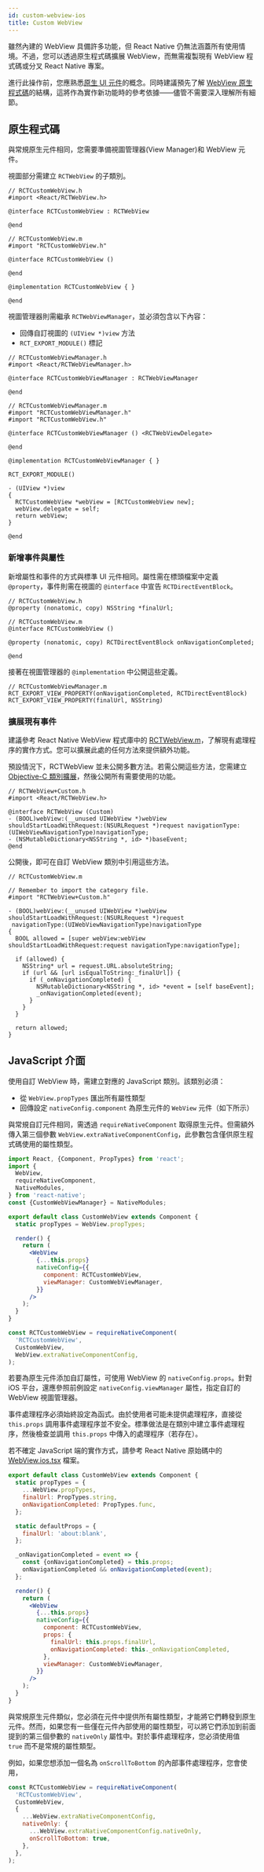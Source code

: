 ```yaml
---
id: custom-webview-ios
title: Custom WebView
---
```


雖然內建的 WebView 具備許多功能，但 React Native 仍無法涵蓋所有使用情境。不過，您可以透過原生程式碼擴展 WebView，而無需複製現有 WebView 程式碼或分叉 React Native 專案。

進行此操作前，您應熟悉[原生 UI 元件](native-components-ios)的概念。同時建議預先了解 [WebView 原生程式碼](https://github.com/react-native-webview/react-native-webview/blob/master/apple/RNCWebViewManager.mm)的結構，這將作為實作新功能時的參考依據——儘管不需要深入理解所有細節。

## 原生程式碼

與常規原生元件相同，您需要準備視圖管理器(View Manager)和 WebView 元件。

視圖部分需建立 `RCTWebView` 的子類別。

```objc
// RCTCustomWebView.h
#import <React/RCTWebView.h>

@interface RCTCustomWebView : RCTWebView

@end

// RCTCustomWebView.m
#import "RCTCustomWebView.h"

@interface RCTCustomWebView ()

@end

@implementation RCTCustomWebView { }

@end
```

視圖管理器則需繼承 `RCTWebViewManager`，並必須包含以下內容：

- 回傳自訂視圖的 `(UIView *)view` 方法
- `RCT_EXPORT_MODULE()` 標記

```objc
// RCTCustomWebViewManager.h
#import <React/RCTWebViewManager.h>

@interface RCTCustomWebViewManager : RCTWebViewManager

@end

// RCTCustomWebViewManager.m
#import "RCTCustomWebViewManager.h"
#import "RCTCustomWebView.h"

@interface RCTCustomWebViewManager () <RCTWebViewDelegate>

@end

@implementation RCTCustomWebViewManager { }

RCT_EXPORT_MODULE()

- (UIView *)view
{
  RCTCustomWebView *webView = [RCTCustomWebView new];
  webView.delegate = self;
  return webView;
}

@end
```

### 新增事件與屬性

新增屬性和事件的方式與標準 UI 元件相同。屬性需在標頭檔案中定義 `@property`，事件則需在視圖的 `@interface` 中宣告 `RCTDirectEventBlock`。

```objc
// RCTCustomWebView.h
@property (nonatomic, copy) NSString *finalUrl;

// RCTCustomWebView.m
@interface RCTCustomWebView ()

@property (nonatomic, copy) RCTDirectEventBlock onNavigationCompleted;

@end
```

接著在視圖管理器的 `@implementation` 中公開這些定義。

```objc
// RCTCustomWebViewManager.m
RCT_EXPORT_VIEW_PROPERTY(onNavigationCompleted, RCTDirectEventBlock)
RCT_EXPORT_VIEW_PROPERTY(finalUrl, NSString)
```

### 擴展現有事件

建議參考 React Native WebView 程式庫中的 [RCTWebView.m](https://github.com/react-native-webview/react-native-webview/blob/master/apple/RNCWebView.m)，了解現有處理程序的實作方式。您可以擴展此處的任何方法來提供額外功能。

預設情況下，RCTWebView 並未公開多數方法。若需公開這些方法，您需建立 [Objective-C 類別擴展](https://developer.apple.com/library/content/documentation/Cocoa/Conceptual/ProgrammingWithObjectiveC/CustomizingExistingClasses/CustomizingExistingClasses.html)，然後公開所有需要使用的功能。

```objc
// RCTWebView+Custom.h
#import <React/RCTWebView.h>

@interface RCTWebView (Custom)
- (BOOL)webView:(__unused UIWebView *)webView shouldStartLoadWithRequest:(NSURLRequest *)request navigationType:(UIWebViewNavigationType)navigationType;
- (NSMutableDictionary<NSString *, id> *)baseEvent;
@end
```

公開後，即可在自訂 WebView 類別中引用這些方法。

```objc
// RCTCustomWebView.m

// Remember to import the category file.
#import "RCTWebView+Custom.h"

- (BOOL)webView:(__unused UIWebView *)webView shouldStartLoadWithRequest:(NSURLRequest *)request
 navigationType:(UIWebViewNavigationType)navigationType
{
  BOOL allowed = [super webView:webView shouldStartLoadWithRequest:request navigationType:navigationType];

  if (allowed) {
    NSString* url = request.URL.absoluteString;
    if (url && [url isEqualToString:_finalUrl]) {
      if (_onNavigationCompleted) {
        NSMutableDictionary<NSString *, id> *event = [self baseEvent];
        _onNavigationCompleted(event);
      }
    }
  }

  return allowed;
}
```

## JavaScript 介面

使用自訂 WebView 時，需建立對應的 JavaScript 類別。該類別必須：

- 從 `WebView.propTypes` 匯出所有屬性類型
- 回傳設定 `nativeConfig.component` 為原生元件的 `WebView` 元件（如下所示）

與常規自訂元件相同，需透過 `requireNativeComponent` 取得原生元件。但需額外傳入第三個參數 `WebView.extraNativeComponentConfig`，此參數包含僅供原生程式碼使用的屬性類型。

```jsx
import React, {Component, PropTypes} from 'react';
import {
  WebView,
  requireNativeComponent,
  NativeModules,
} from 'react-native';
const {CustomWebViewManager} = NativeModules;

export default class CustomWebView extends Component {
  static propTypes = WebView.propTypes;

  render() {
    return (
      <WebView
        {...this.props}
        nativeConfig={{
          component: RCTCustomWebView,
          viewManager: CustomWebViewManager,
        }}
      />
    );
  }
}

const RCTCustomWebView = requireNativeComponent(
  'RCTCustomWebView',
  CustomWebView,
  WebView.extraNativeComponentConfig,
);
```

若要為原生元件添加自訂屬性，可使用 WebView 的 `nativeConfig.props`。針對 iOS 平台，還應參照前例設定 `nativeConfig.viewManager` 屬性，指定自訂的 WebView 視圖管理器。

事件處理程序必須始終設定為函式。由於使用者可能未提供處理程序，直接從 `this.props` 調用事件處理程序並不安全。標準做法是在類別中建立事件處理程序，然後檢查並調用 `this.props` 中傳入的處理程序（若存在）。

若不確定 JavaScript 端的實作方式，請參考 React Native 原始碼中的 [WebView.ios.tsx](https://github.com/react-native-webview/react-native-webview/blob/master/src/WebView.ios.tsx) 檔案。

```jsx
export default class CustomWebView extends Component {
  static propTypes = {
    ...WebView.propTypes,
    finalUrl: PropTypes.string,
    onNavigationCompleted: PropTypes.func,
  };

  static defaultProps = {
    finalUrl: 'about:blank',
  };

  _onNavigationCompleted = event => {
    const {onNavigationCompleted} = this.props;
    onNavigationCompleted && onNavigationCompleted(event);
  };

  render() {
    return (
      <WebView
        {...this.props}
        nativeConfig={{
          component: RCTCustomWebView,
          props: {
            finalUrl: this.props.finalUrl,
            onNavigationCompleted: this._onNavigationCompleted,
          },
          viewManager: CustomWebViewManager,
        }}
      />
    );
  }
}
```

與常規原生元件類似，您必須在元件中提供所有屬性類型，才能將它們轉發到原生元件。然而，如果您有一些僅在元件內部使用的屬性類型，可以將它們添加到前面提到的第三個參數的 `nativeOnly` 屬性中。對於事件處理程序，您必須使用值 `true` 而不是常規的屬性類型。

例如，如果您想添加一個名為 `onScrollToBottom` 的內部事件處理程序，您會使用，

```jsx
const RCTCustomWebView = requireNativeComponent(
  'RCTCustomWebView',
  CustomWebView,
  {
    ...WebView.extraNativeComponentConfig,
    nativeOnly: {
      ...WebView.extraNativeComponentConfig.nativeOnly,
      onScrollToBottom: true,
    },
  },
);
```